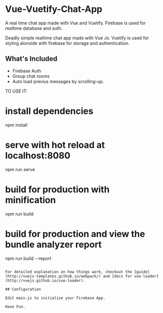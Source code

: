# Vue-Vuetify-Chat-App
A real time chat app made with Vue and Vuetify. Firebase is used for realtime database and auth.

Deadly simple realtime chat app made with Vue Js. Vuetify is used for styling alonside with firebase for storage and authentication.

## What's Included
* Firebase Auth
* Group chat rooms
* Auto load previus messages by scrolling-up.

TO USE IT:

# install dependencies
npm install

# serve with hot reload at localhost:8080
npm run serve

# build for production with minification
npm run build

# build for production and view the bundle analyzer report
npm run build --report
```

For detailed explanation on how things work, checkout the [guide](http://vuejs-templates.github.io/webpack/) and [docs for vue-loader](http://vuejs.github.io/vue-loader).

## Configuration

Edit main.js to initialize your Firebase App.

Have Fun.
